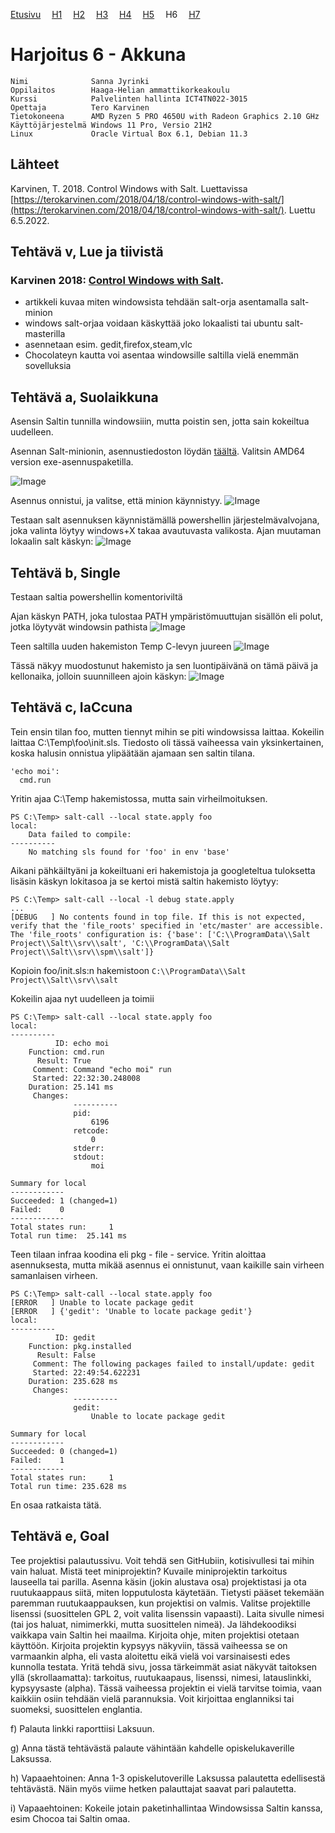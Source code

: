 [Etusivu](index.html) 
&emsp;[H1](h1.html)
&emsp;[H2](h2.html)
&emsp;[H3](h3.html)
&emsp;[H4](h4.html)
&emsp;[H5](h5.html)
&emsp;H6
&emsp;[H7](h7.html)

# Harjoitus 6 - Akkuna

```
Nimi              Sanna Jyrinki
Oppilaitos        Haaga-Helian ammattikorkeakoulu
Kurssi            Palvelinten hallinta ICT4TN022-3015
Opettaja          Tero Karvinen
Tietokoneena      AMD Ryzen 5 PRO 4650U with Radeon Graphics 2.10 GHz
Käyttöjärjestelmä Windows 11 Pro, Versio 21H2
Linux             Oracle Virtual Box 6.1, Debian 11.3
```

## Lähteet

Karvinen, T. 2018. Control Windows with Salt. Luettavissa [https://terokarvinen.com/2018/04/18/control-windows-with-salt/](https://terokarvinen.com/2018/04/18/control-windows-with-salt/). Luettu 6.5.2022.

## Tehtävä v, Lue ja tiivistä

### Karvinen 2018: [Control Windows with Salt](https://terokarvinen.com/2018/04/18/control-windows-with-salt/).

- artikkeli kuvaa miten windowsista tehdään salt-orja asentamalla salt-minion
- windows salt-orjaa voidaan käskyttää joko lokaalisti tai ubuntu salt-masterilla
- asennetaan esim. gedit,firefox,steam,vlc
- Chocolateyn kautta voi asentaa windowsille saltilla vielä enemmän sovelluksia

## Tehtävä a,  Suolaikkuna

Asensin Saltin tunnilla windowsiiin, mutta poistin sen, jotta sain kokeiltua uudelleen.

Asennan Salt-minionin, asennustiedoston löydän [täältä](https://repo.saltproject.io/#windows).
Valitsin AMD64 version exe-asennuspaketilla.

![Image](h6_images/h6_1.PNG)

Asennus onnistui, ja valitse, että minion käynnistyy.
![Image](h6_images/h6_2.PNG)

Testaan salt asennuksen käynnistämällä powershellin järjestelmävalvojana, joka valinta löytyy windows+X takaa avautuvasta valikosta. Ajan muutaman lokaalin salt käskyn:
![Image](h6_images/h6_3.PNG)

## Tehtävä b, Single

Testaan saltia powershellin komentoriviltä

Ajan käskyn PATH, joka tulostaa PATH ympäristömuuttujan sisällön eli polut, jotka löytyvät windowsin pathista
![Image](h6_images/h6_4.PNG)

Teen saltilla uuden hakemiston Temp C-levyn juureen
![Image](h6_images/h6_5.PNG)

Tässä näkyy muodostunut hakemisto ja sen luontipäivänä on tämä päivä ja kellonaika, jolloin suunnilleen ajoin käskyn:
![Image](h6_images/h6_6.PNG)

## Tehtävä c, IaCcuna

Tein ensin tilan foo, mutten tiennyt mihin se piti windowsissa laittaa. Kokeilin laittaa C:\Temp\foo\init.sls. Tiedosto oli tässä vaiheessa vain yksinkertainen, koska halusin onnistua ylipäätään ajamaan sen saltin tilana.
```
'echo moi':
  cmd.run 
```

Yritin ajaa C:\Temp hakemistossa, mutta sain virheilmoituksen.
```
PS C:\Temp> salt-call --local state.apply foo
local:
    Data failed to compile:
----------
    No matching sls found for 'foo' in env 'base'
```

Aikani pähkäiltyäni ja kokeiltuani eri hakemistoja ja googleteltua tuloksetta lisäsin käskyn lokitasoa ja se kertoi mistä saltin hakemisto löytyy:
```
PS C:\Temp> salt-call --local -l debug state.apply
...
[DEBUG   ] No contents found in top file. If this is not expected, verify that the 'file_roots' specified in 'etc/master' are accessible. The 'file_roots' configuration is: {'base': ['C:\\ProgramData\\Salt Project\\Salt\\srv\\salt', 'C:\\ProgramData\\Salt Project\\Salt\\srv\\spm\\salt']}
```

Kopioin foo/init.sls:n hakemistoon `C:\\ProgramData\\Salt Project\\Salt\\srv\\salt`

Kokeilin ajaa nyt uudelleen ja toimii
```
PS C:\Temp> salt-call --local state.apply foo
local:
----------
          ID: echo moi
    Function: cmd.run
      Result: True
     Comment: Command "echo moi" run
     Started: 22:32:30.248008
    Duration: 25.141 ms
     Changes:
              ----------
              pid:
                  6196
              retcode:
                  0
              stderr:
              stdout:
                  moi

Summary for local
------------
Succeeded: 1 (changed=1)
Failed:    0
------------
Total states run:     1
Total run time:  25.141 ms
```

Teen tilaan infraa koodina eli pkg - file - service. Yritin aloittaa asennuksesta, mutta mikää asennus ei onnistunut, vaan kaikille sain virheen samanlaisen virheen.

```
PS C:\Temp> salt-call --local state.apply foo
[ERROR   ] Unable to locate package gedit
[ERROR   ] {'gedit': 'Unable to locate package gedit'}
local:
----------
          ID: gedit
    Function: pkg.installed
      Result: False
     Comment: The following packages failed to install/update: gedit
     Started: 22:49:54.622231
    Duration: 235.628 ms
     Changes:
              ----------
              gedit:
                  Unable to locate package gedit

Summary for local
------------
Succeeded: 0 (changed=1)
Failed:    1
------------
Total states run:     1
Total run time: 235.628 ms
```

En osaa ratkaista tätä.

## Tehtävä e, Goal

Tee projektisi palautussivu. Voit tehdä sen GitHubiin, kotisivullesi tai mihin vain haluat. Mistä teet miniprojektin? Kuvaile miniprojektin tarkoitus lauseella tai parilla. Asenna käsin (jokin alustava osa) projektistasi ja ota ruutukaappaus siitä, miten lopputulosta käytetään. Tietysti pääset tekemään paremman ruutukaappauksen, kun projektisi on valmis. Valitse projektille lisenssi (suosittelen GPL 2, voit valita lisenssin vapaasti). Laita sivulle nimesi (tai jos haluat, nimimerkki, mutta suosittelen nimeä). Ja lähdekoodiksi vaikkapa vain Saltin hei maailma. Kirjoita ohje, miten projektisi otetaan käyttöön. Kirjoita projektin kypsyys näkyviin, tässä vaiheessa se on varmaankin alpha, eli vasta aloitettu eikä vielä voi varsinaisesti edes kunnolla testata. Yritä tehdä sivu, jossa tärkeimmät asiat näkyvät taitoksen yllä (skrollaamatta): tarkoitus, ruutukaapaus, lisenssi, nimesi, latauslinkki, kypsyysaste (alpha). Tässä vaiheessa projektin ei vielä tarvitse toimia, vaan kaikkiin osiin tehdään vielä parannuksia. Voit kirjoittaa englanniksi tai suomeksi, suosittelen englantia.

f) Palauta linkki raporttiisi Laksuun.

g) Anna tästä tehtävästä palaute vähintään kahdelle opiskelukaverille Laksussa.

h) Vapaaehtoinen: Anna 1-3 opiskelutoverille Laksussa palautetta edellisestä tehtävästä. Näin myös viime hetken palauttajat saavat pari palautetta.

i) Vapaaehtoinen: Kokeile jotain paketinhallintaa Windowsissa Saltin kanssa, esim Chocoa tai Saltin omaa.